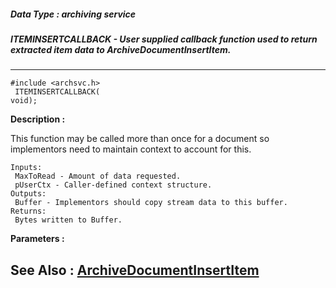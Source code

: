 ##### Data Type : archiving service
##### ITEMINSERTCALLBACK - User supplied callback function used to return extracted item data to ArchiveDocumentInsertItem.
---
```
#include <archsvc.h>
 ITEMINSERTCALLBACK(
void);
```
**Description :**

This function may be called more than once for a document so implementors need 
to maintain context to account for this.

	Inputs:
	 MaxToRead - Amount of data requested.
	 pUserCtx - Caller-defined context structure.
	Outputs:
	 Buffer - Implementors should copy stream data to this buffer.  
	Returns:
	 Bytes written to Buffer.

**Parameters :**



**See Also :**
[ArchiveDocumentInsertItem](/reference/Func/ArchiveDocumentInsertItem)
---
